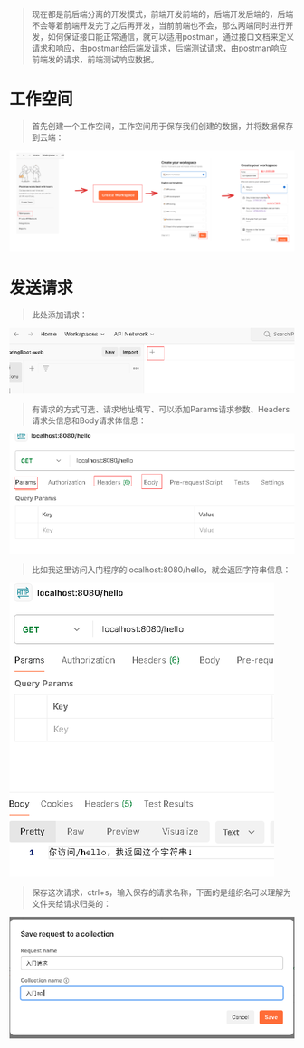 > 现在都是前后端分离的开发模式，前端开发前端的，后端开发后端的，后端不会等着前端开发完了之后再开发，当前前端也不会，那么两端同时进行开发，如何保证接口能正常通信，就可以适用postman，通过接口文档来定义请求和响应，由postman给后端发请求，后端测试请求，由postman响应前端发的请求，前端测试响应数据。



# 工作空间

> 首先创建一个工作空间，工作空间用于保存我们创建的数据，并将数据保存到云端：

![image-20240303114923726](assets/image-20240303114923726.png)



# 发送请求

> 此处添加请求：

![image-20240303115045057](assets/image-20240303115045057.png)

> 有请求的方式可选、请求地址填写、可以添加Params请求参数、Headers请求头信息和Body请求体信息：

![image-20240303115230487](assets/image-20240303115230487.png)

> 比如我这里访问入门程序的localhost:8080/hello，就会返回字符串信息：

![image-20240303115428637](assets/image-20240303115428637.png)

> 保存这次请求，ctrl+s，输入保存的请求名称，下面的是组织名可以理解为文件夹给请求归类的：

![image-20240303115644439](assets/image-20240303115644439.png)

